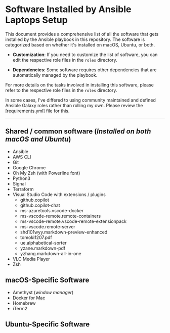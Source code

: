 # Software Installed by Ansible Laptops Setup

This document provides a comprehensive list of all the software that gets installed by the Ansible playbook in this repository. The software is categorized based on whether it's installed on macOS, Ubuntu, or both.

- **Customization**: If you need to customize the list of software, you can edit the respective role files in the `roles` directory.

- **Dependencies**: Some software requires other dependencies that are automatically managed by the playbook.

For more details on the tasks involved in installing this software, please refer to the respective role files in the `roles` directory.

In some cases, I've differed to using community maintained and defined Ansible Galaxy roles rather than rolling my own. Please review the [requirements.yml] file for this.

---

## Shared / common software (_Installed on both macOS and Ubuntu_)

- Ansible
- AWS CLI
- Git
- Google Chrome
- Oh My Zsh (with Powerline font)
- Python3
- Signal
- Terraform
- Visual Studio Code with extensions / plugins
  - github.copilot
  - github.copilot-chat
  - ms-azuretools.vscode-docker
  - ms-vscode-remote.remote-containers
  - ms-vscode-remote.vscode-remote-extensionpack
  - ms-vscode.remote-server
  - shd101wyy.markdown-preview-enhanced
  - tomoki1207.pdf
  - ue.alphabetical-sorter
  - yzane.markdown-pdf
  - yzhang.markdown-all-in-one
- VLC Media Player
- Zsh

## macOS-Specific Software

- Amethyst (_window manager_)
- Docker for Mac
- Homebrew
- iTerm2

## Ubuntu-Specific Software
